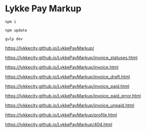 # Lykke Pay Markup

`npm i`

`npm update`

`gulp dev`


https://lykkecity.github.io/LykkePayMarkup/

https://lykkecity.github.io/LykkePayMarkup/invoice_statuses.html

https://lykkecity.github.io/LykkePayMarkup/invoice.html

https://lykkecity.github.io/LykkePayMarkup/invoice_draft.html

https://lykkecity.github.io/LykkePayMarkup/invoice_paid.html

https://lykkecity.github.io/LykkePayMarkup/invoice_paid_error.html

https://lykkecity.github.io/LykkePayMarkup/invoice_unpaid.html

https://lykkecity.github.io/LykkePayMarkup/profile.html

https://lykkecity.github.io/LykkePayMarkup/404.html
